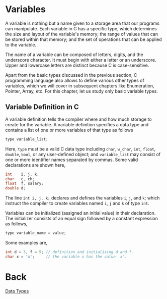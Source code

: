 # Variables
A variable is nothing but a name given to a storage area that our programs can manipulate. Each variable in C has a specific type, which determines the size and layout of the variable's memory; the range of values that can be stored within that memory; and the set of operations that can be applied to the variable.

The name of a variable can be composed of letters, digits, and the underscore character. It must begin with either a letter or an underscore. Upper and lowercase letters are distinct because C is case-sensitive.

Apart from the basic types discussed in the previous section, C programming language also allows to define various other types of variables, which we will cover in subsequent chapters like Enumeration, Pointer, Array, etc. For this chapter, let us study only basic variable types.

## Variable Definition in C
A variable definition tells the compiler where and how much storage to create for the variable. A variable definition specifies a data type and contains a list of one or more variables of that type as follows
```c++
type variable_list;
```
Here, `type` must be a valid C data type including `char`, `w_char`, `int`, `float`, `double`, `bool`, or any user-defined object; and `variable_list` may consist of one or more identifier names separated by commas. Some valid declarations are shown here,
```c++
int    i, j, k;
char   c, ch;
float  f, salary;
double d;
```
The line `int i, j, k;` declares and defines the variables `i`, `j`, and `k`; which instruct the compiler to create variables named `i`, `j` and `k` of type `int`.

Variables can be initialized (assigned an initial value) in their declaration. The initializer consists of an equal sign followed by a constant expression as follows,
```c++
type variable_name = value;
```
Some examples are,
```c++
int d = 3, f = 5; // definition and initializing d and f.
char x = 'x';     // the variable x has the value 'x'.
```
# Back
[Data Types](../sec04/dataTypes.md)
